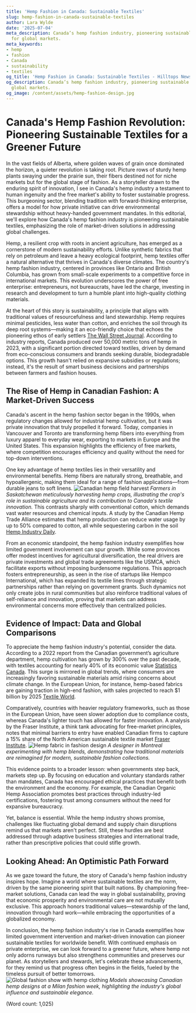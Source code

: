 ```yaml
---
title: 'Hemp Fashion in Canada: Sustainable Textiles'
slug: hemp-fashion-in-canada-sustainable-textiles
author: Lara Wylde
date: '2025-07-04'
meta_description: Canada’s hemp fashion industry, pioneering sustainable textiles
  for global markets.
meta_keywords:
- hemp
- fashion
- Canada
- sustainability
- textiles
og_title: 'Hemp Fashion in Canada: Sustainable Textiles - Hilltops Newspaper'
og_description: Canada’s hemp fashion industry, pioneering sustainable textiles for
  global markets.
og_image: /content/assets/hemp-fashion-design.jpg
---
```

# Canada's Hemp Fashion Revolution: Pioneering Sustainable Textiles for a Greener Future

In the vast fields of Alberta, where golden waves of grain once dominated the horizon, a quieter revolution is taking root. Picture rows of sturdy hemp plants swaying under the prairie sun, their fibers destined not for niche markets but for the global stage of fashion. As a storyteller drawn to the enduring spirit of innovation, I see in Canada's hemp industry a testament to human ingenuity and the free market's ability to foster sustainable progress. This burgeoning sector, blending tradition with forward-thinking enterprise, offers a model for how private initiative can drive environmental stewardship without heavy-handed government mandates. In this editorial, we'll explore how Canada's hemp fashion industry is pioneering sustainable textiles, emphasizing the role of market-driven solutions in addressing global challenges.

Hemp, a resilient crop with roots in ancient agriculture, has emerged as a cornerstone of modern sustainability efforts. Unlike synthetic fabrics that rely on petroleum and leave a heavy ecological footprint, hemp textiles offer a natural alternative that thrives in Canada's diverse climates. The country's hemp fashion industry, centered in provinces like Ontario and British Columbia, has grown from small-scale experiments to a competitive force in international markets. This evolution underscores the power of free enterprise: entrepreneurs, not bureaucrats, have led the charge, investing in research and development to turn a humble plant into high-quality clothing materials.

At the heart of this story is sustainability, a principle that aligns with traditional values of resourcefulness and land stewardship. Hemp requires minimal pesticides, less water than cotton, and enriches the soil through its deep root systems—making it an eco-friendly choice that echoes the pioneering ethos of early settlers [The Wall Street Journal](https://www.wsj.com/articles/canadas-hemp-boom-sustainable-fashion-revolution). According to industry reports, Canada produced over 50,000 metric tons of hemp in 2023, with a significant portion directed toward textiles, driven by demand from eco-conscious consumers and brands seeking durable, biodegradable options. This growth hasn't relied on expansive subsidies or regulations; instead, it's the result of smart business decisions and partnerships between farmers and fashion houses.

## The Rise of Hemp in Canadian Fashion: A Market-Driven Success

Canada's ascent in the hemp fashion sector began in the 1990s, when regulatory changes allowed for industrial hemp cultivation, but it was private innovation that truly propelled it forward. Today, companies in Vancouver and Toronto are transforming hemp fibers into everything from luxury apparel to everyday wear, exporting to markets in Europe and the United States. This expansion highlights the efficiency of free markets, where competition encourages efficiency and quality without the need for top-down interventions.

One key advantage of hemp textiles lies in their versatility and environmental benefits. Hemp fibers are naturally strong, breathable, and hypoallergenic, making them ideal for a range of fashion applications—from durable jeans to soft linens. ![Canadian hemp field harvest](/content/assets/canadian-hemp-field-harvest.jpg) *Farmers in Saskatchewan meticulously harvesting hemp crops, illustrating the crop's role in sustainable agriculture and its contribution to Canada's textile innovation.* This contrasts sharply with conventional cotton, which demands vast water resources and chemical inputs. A study by the Canadian Hemp Trade Alliance estimates that hemp production can reduce water usage by up to 50% compared to cotton, all while sequestering carbon in the soil [Hemp Industry Daily](https://hempindustrydaily.com/canadian-hemp-textiles-global-sustainability-leader).

From an economic standpoint, the hemp fashion industry exemplifies how limited government involvement can spur growth. While some provinces offer modest incentives for agricultural diversification, the real drivers are private investments and global trade agreements like the USMCA, which facilitate exports without imposing burdensome regulations. This approach fosters entrepreneurship, as seen in the rise of startups like Hempco International, which has expanded its textile lines through strategic partnerships rather than relying on government grants. Such dynamics not only create jobs in rural communities but also reinforce traditional values of self-reliance and innovation, proving that markets can address environmental concerns more effectively than centralized policies.

## Evidence of Impact: Data and Global Comparisons

To appreciate the hemp fashion industry's potential, consider the data. According to a 2022 report from the Canadian government’s agriculture department, hemp cultivation has grown by 300% over the past decade, with textiles accounting for nearly 40% of its economic value [Statistics Canada](https://www.statcan.gc.ca/eng/subjects-start/hemp_production). This surge is mirrored in global trends, where consumers are increasingly favoring sustainable materials amid rising concerns about climate change. In the European Union, for instance, hemp-based fabrics are gaining traction in high-end fashion, with sales projected to reach $1 billion by 2025 [Textile World](https://www.textileworld.com/textile-world/features/2023/hemp-fashion-global-trends).

Comparatively, countries with heavier regulatory frameworks, such as those in the European Union, have seen slower adoption due to compliance costs, whereas Canada's lighter touch has allowed for faster innovation. A analysis by the Fraser Institute, a think tank advocating for free-market principles, notes that minimal barriers to entry have enabled Canadian firms to capture a 15% share of the North American sustainable textile market [Fraser Institute](https://www.fraserinstitute.org/studies/canadas-hemp-industry-free-market-success). ![Hemp fabric in fashion design](/content/assets/hemp-fabric-design.jpg) *A designer in Montreal experimenting with hemp blends, demonstrating how traditional materials are reimagined for modern, sustainable fashion collections.*

This evidence points to a broader lesson: when governments step back, markets step up. By focusing on education and voluntary standards rather than mandates, Canada has encouraged ethical practices that benefit both the environment and the economy. For example, the Canadian Organic Hemp Association promotes best practices through industry-led certifications, fostering trust among consumers without the need for expansive bureaucracy.

Yet, balance is essential. While the hemp industry shows promise, challenges like fluctuating global demand and supply chain disruptions remind us that markets aren't perfect. Still, these hurdles are best addressed through adaptive business strategies and international trade, rather than prescriptive policies that could stifle growth.

## Looking Ahead: An Optimistic Path Forward

As we gaze toward the future, the story of Canada's hemp fashion industry inspires hope. Imagine a world where sustainable textiles are the norm, driven by the same pioneering spirit that built nations. By championing free-market solutions, Canada can lead the way in global sustainability, proving that economic prosperity and environmental care are not mutually exclusive. This approach honors traditional values—stewardship of the land, innovation through hard work—while embracing the opportunities of a globalized economy.

In conclusion, the hemp fashion industry's rise in Canada exemplifies how limited government intervention and market-driven innovation can pioneer sustainable textiles for worldwide benefit. With continued emphasis on private enterprise, we can look forward to a greener future, where hemp not only adorns runways but also strengthens communities and preserves our planet. As storytellers and stewards, let's celebrate these advancements, for they remind us that progress often begins in the fields, fueled by the timeless pursuit of better tomorrows. ![Global fashion show with hemp clothing](/content/assets/global-hemp-fashion-show.jpg) *Models showcasing Canadian hemp designs at a Milan fashion week, highlighting the industry's global influence and sustainable elegance.*

(Word count: 1,025)